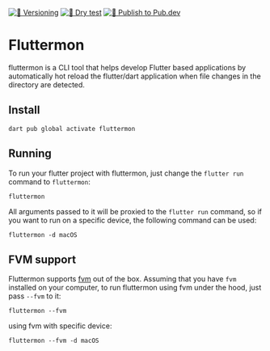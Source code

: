 [![📝 Versioning](https://github.com/KAnggara75/fluttermon/actions/workflows/versioning.yaml/badge.svg)](https://github.com/KAnggara75/fluttermon/actions/workflows/versioning.yaml)
[![🧪 Dry test](https://github.com/KAnggara75/fluttermon/actions/workflows/dry-test.yaml/badge.svg)](https://github.com/KAnggara75/fluttermon/actions/workflows/dry-test.yaml)
[![🚀 Publish to Pub.dev](https://github.com/KAnggara75/fluttermon/actions/workflows/CD.yaml/badge.svg)](https://github.com/KAnggara75/fluttermon/actions/workflows/CD.yaml)

# Fluttermon

fluttermon is a CLI tool that helps develop Flutter based applications by automatically hot reload the flutter/dart application when file changes in the directory are detected.

## Install

```
dart pub global activate fluttermon
```

## Running

To run your flutter project with fluttermon, just change the `flutter run` command to `fluttermon`:

```
fluttermon
```

All arguments passed to it will be proxied to the `flutter run` command, so if you want to run on a specific device, the following command can be used:

```
fluttermon -d macOS
```

## FVM support

Fluttermon supports [fvm](https://github.com/leoafarias/fvm) out of the box. Assuming that you have `fvm` installed on your computer, to run fluttermon using fvm under the hood, just pass `--fvm` to it:

```
fluttermon --fvm
```

using fvm with specific device:

```
fluttermon --fvm -d macOS
```
